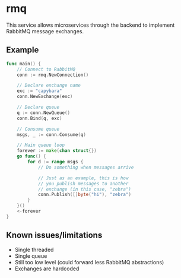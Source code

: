 # rmq

This service allows microservices through the backend to implement RabbitMQ message exchanges.

## Example

```go
func main() {
    // Connect to RabbitMQ
    conn := rmq.NewConnection()

    // Declare exchange name
    exc := "capybara"
    conn.NewExchange(exc)

    // Declare queue
    q := conn.NewQueue()
    conn.Bind(q, exc)

    // Consume queue
    msgs, _ := conn.Consume(q)

    // Main queue loop
    forever := make(chan struct{})
    go func() {
        for d := range msgs {
            // Do something when messages arrive

            // Just as an example, this is how
            // you publish messages to another
            // exchange (in this case, "zebra")
            conn.Publish([]byte("hi"), "zebra")
        }
    }()
    <-forever
}
```

## Known issues/limitations

- Single threaded
- Single queue
- Still too low level (could forward less RabbitMQ abstractions)
- Exchanges are hardcoded

